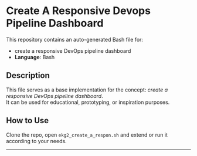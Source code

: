 # Create A Responsive Devops Pipeline Dashboard

This repository contains an auto-generated Bash file for:

- create a responsive DevOps pipeline dashboard
- **Language**: Bash

## Description

This file serves as a base implementation for the concept: *create a responsive DevOps pipeline dashboard*.  
It can be used for educational, prototyping, or inspiration purposes.

## How to Use

Clone the repo, open `ekg2_create_a_respon.sh` and extend or run it according to your needs.

---


